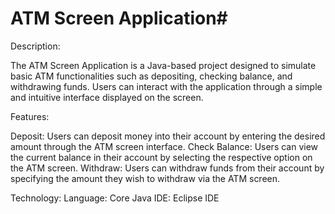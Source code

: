 # ATM Screen Application#
 
 Description:
 
The ATM Screen Application is a Java-based project designed to simulate basic ATM functionalities such as depositing, checking balance, and withdrawing funds.
Users can interact with the application through a simple and intuitive interface displayed on the screen.

Features:

Deposit: Users can deposit money into their account by entering the desired amount through the ATM screen interface.
Check Balance: Users can view the current balance in their account by selecting the respective option on the ATM screen.
Withdraw: Users can withdraw funds from their account by specifying the amount they wish to withdraw via the ATM screen.

Technology:
Language: Core Java
IDE: Eclipse IDE

